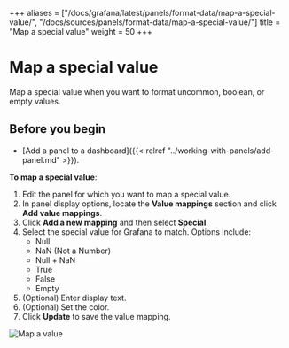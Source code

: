 +++
aliases = ["/docs/grafana/latest/panels/format-data/map-a-special-value/", "/docs/sources/panels/format-data/map-a-special-value/"]
title = "Map a special value"
weight = 50
+++

# Map a special value

Map a special value when you want to format uncommon, boolean, or empty values.

## Before you begin

- [Add a panel to a dashboard]({{< relref "../working-with-panels/add-panel.md" >}}).

**To map a special value**:

1. Edit the panel for which you want to map a special value.
1. In panel display options, locate the **Value mappings** section and click **Add value mappings**.
1. Click **Add a new mapping** and then select **Special**.
1. Select the special value for Grafana to match. Options include:
   - Null
   - NaN (Not a Number)
   - Null + NaN
   - True
   - False
   - Empty
1. (Optional) Enter display text.
1. (Optional) Set the color.
1. Click **Update** to save the value mapping.

![Map a value](/static/img/docs/value-mappings/map-special-value-8-0.png)
